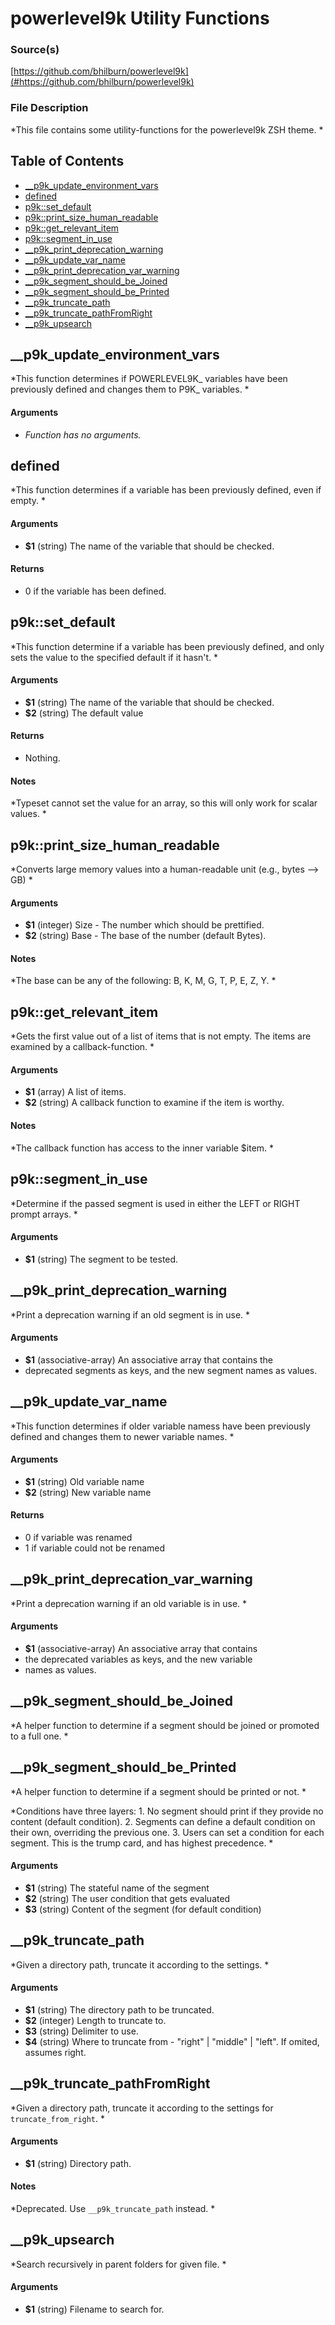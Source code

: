 # powerlevel9k Utility Functions


### Source(s)

[https://github.com/bhilburn/powerlevel9k](#https://github.com/bhilburn/powerlevel9k)


### File Description

*This file contains some utility-functions for the powerlevel9k ZSH theme. *

## Table of Contents

- [__p9k_update_environment_vars](#__p9k_update_environment_vars)
- [defined](#defined)
- [p9k::set_default](#p9k::set_default)
- [p9k::print_size_human_readable](#p9k::print_size_human_readable)
- [p9k::get_relevant_item](#p9k::get_relevant_item)
- [p9k::segment_in_use](#p9k::segment_in_use)
- [__p9k_print_deprecation_warning](#__p9k_print_deprecation_warning)
- [__p9k_update_var_name](#__p9k_update_var_name)
- [__p9k_print_deprecation_var_warning](#__p9k_print_deprecation_var_warning)
- [__p9k_segment_should_be_Joined](#__p9k_segment_should_be_Joined)
- [__p9k_segment_should_be_Printed](#__p9k_segment_should_be_Printed)
- [__p9k_truncate_path](#__p9k_truncate_path)
- [__p9k_truncate_pathFromRight](#__p9k_truncate_pathFromRight)
- [__p9k_upsearch](#__p9k_upsearch)

## __p9k_update_environment_vars
*This function determines if POWERLEVEL9K_ variables have been previously defined and changes them to P9K_ variables. *

#### Arguments

- *Function has no arguments.*


## defined
*This function determines if a variable has been previously defined, even if empty. *

#### Arguments

- **$1** (string) The name of the variable that should be checked.


#### Returns

- 0 if the variable has been defined.


## p9k::set_default
*This function determine if a variable has been previously defined, and only sets the value to the specified default if it hasn't. *

#### Arguments

- **$1** (string) The name of the variable that should be checked.
- **$2** (string) The default value


#### Returns

- Nothing.


#### Notes

*Typeset cannot set the value for an array, so this will only work for scalar values. *

## p9k::print_size_human_readable
*Converts large memory values into a human-readable unit (e.g., bytes --> GB) *

#### Arguments

- **$1** (integer) Size - The number which should be prettified.
- **$2** (string) Base - The base of the number (default Bytes).


#### Notes

*The base can be any of the following: B, K, M, G, T, P, E, Z, Y. *

## p9k::get_relevant_item
*Gets the first value out of a list of items that is not empty. The items are examined by a callback-function. *

#### Arguments

- **$1** (array) A list of items.
- **$2** (string) A callback function to examine if the item is worthy.


#### Notes

*The callback function has access to the inner variable $item. *

## p9k::segment_in_use
*Determine if the passed segment is used in either the LEFT or RIGHT prompt arrays. *

#### Arguments

- **$1** (string) The segment to be tested.


## __p9k_print_deprecation_warning
*Print a deprecation warning if an old segment is in use. *

#### Arguments

- **$1** (associative-array) An associative array that contains the
- deprecated segments as keys, and the new segment names as values.


## __p9k_update_var_name
*This function determines if older variable namess have been previously defined and changes them to newer variable names. *

#### Arguments

- **$1** (string) Old variable name
- **$2** (string) New variable name


#### Returns

- 0 if variable was renamed
- 1 if variable could not be renamed


## __p9k_print_deprecation_var_warning
*Print a deprecation warning if an old variable is in use. *

#### Arguments

- **$1** (associative-array) An associative array that contains
- the deprecated variables as keys, and the new variable
- names as values.


## __p9k_segment_should_be_Joined
*A helper function to determine if a segment should be joined or promoted to a full one. *

## __p9k_segment_should_be_Printed
*A helper function to determine if a segment should be printed or not. *

*Conditions have three layers: 1. No segment should print if they provide no content (default condition). 2. Segments can define a default condition on their own, overriding the previous one. 3. Users can set a condition for each segment. This is the trump card, and has highest precedence. *

#### Arguments

- **$1** (string) The stateful name of the segment
- **$2** (string) The user condition that gets evaluated
- **$3** (string) Content of the segment (for default condition)


## __p9k_truncate_path
*Given a directory path, truncate it according to the settings. *

#### Arguments

- **$1** (string) The directory path to be truncated.
- **$2** (integer) Length to truncate to.
- **$3** (string) Delimiter to use.
- **$4** (string) Where to truncate from - "right" | "middle" | "left". If omited, assumes right.


## __p9k_truncate_pathFromRight
*Given a directory path, truncate it according to the settings for `truncate_from_right`. *

#### Arguments

- **$1** (string) Directory path.


#### Notes

*Deprecated. Use `__p9k_truncate_path` instead. *

## __p9k_upsearch
*Search recursively in parent folders for given file. *

#### Arguments

- **$1** (string) Filename to search for.


